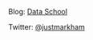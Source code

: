 Blog: [Data School](http://www.dataschool.io/)

Twitter: [@justmarkham](https://twitter.com/justmarkham)
